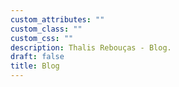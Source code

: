 ```yaml
---
custom_attributes: ""
custom_class: ""
custom_css: ""
description: Thalis Rebouças - Blog.
draft: false
title: Blog
---
```

